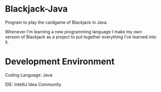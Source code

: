 # Blackjack-Java
Program to play the cardgame of Blackjack in Java.

Whenever I'm learning a new programming language I make my own version of Blackjack as a project to put together everything I've learned into it.


# Development Environment
Coding Language: Java

IDE: IntelliJ Idea Community.

